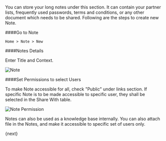 You can store your long notes under this section. It can contain your partner lists, frequently used passwords, terms and conditions, or any other document which needs to be shared. Following are the steps to create new Note.

####Go to Note

`Home > Note > New`

####Notes Details

Enter Title and Context.

![Note]({{docs_base_url}}/assets/old_images/erpnext/note.png)

####Set Permissions to select Users

To make Note accessible for all, check "Public" under links section. If specific Note is to be made accessible to specific user, they shall be selected in the Share With table.

![Note Permission]({{docs_base_url}}/assets/old_images/erpnext/note-permission.png)

<div class=well>Notes can also be used as a knowledge base internally. You can also attach file in the Notes, and make it accessible to specific set of users only.</div>

{next}
